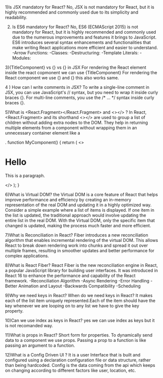 1)Is JSX mandatory for React?
No, JSX is not mandatory for React, but it is highly recommended and commonly used due to its simplicity and readability.

2) Is ES6 mandatory for React?
No, ES6 (ECMAScript 2015) is not mandatory for React, but it is highly recommended and commonly used due to the numerous improvements and features it brings to JavaScript. ES6 introduces several syntax enhancements and functionalities that make writing React applications more efficient and easier to understand. 
-Arrow Functions:
-Classes:
-Destructuring:
-Template Literals:
-Modules:

3){TitleComponent} vs {<TitleComponent/>} vs {<TitleComponent></TitleComponent>} in JSX
For rendering the React element inside the react copmonent  we can use {TitleComponent}
For rendering the React component we use {<TitleComponent/>} and {<TitleComponent></TitleComponent>} this also works same.

4 ) How can I write comments in JSX?
To write a single-line comment in JSX, you can use JavaScript's // syntax, but you need to wrap it inside curly braces {}.
For multi-line comments, you use the /* ... */ syntax inside curly braces {}.

5)What is <React.Fragment></React.Fragment> and <></> ?
In React, <React.Fragment> and its shorthand <></> are used to group a list of children without adding extra nodes to the DOM. They help in returning multiple elements from a component without wrapping them in an unnecessary container element like a <div>.
function MyComponent() {
  return (
    <>
      <h1>Hello</h1>
      <p>This is a paragraph.</p>
    </>
  );
}

6)What is Virtual DOM?
the Virtual DOM is a core feature of React that helps improve performance and efficiency by creating an in-memory representation of the real DOM and updating it in a highly optimized way.
Consider a simple example where a list of items is displayed. If one item in the list is updated, the traditional approach would involve updating the entire list in the real DOM. With the Virtual DOM, only the specific item that changed is updated, making the process much faster and more efficient.

7)What is Reconciliation in React?
Fiber introduces a new reconciliation algorithm that enables incremental rendering of the virtual DOM. This allows React to break down rendering work into chunks and spread it out over multiple frames, resulting in smoother updates and better performance for complex applications.


8)What is React Fiber?
React Fiber is the new reconciliation engine in React, a popular JavaScript library for building user interfaces. It was introduced in React 16 to enhance the performance and capability of the React framework.
-Reconciliation Algorithm
-Async Rendering
-Error Handling
-Better Animation and Layout
-Backwards Compatibility
-Scheduling

9)Why we need keys in React? When do we need keys in React?
It makes each of the list item uniquely represented.Each of the item should have the key whenever we are looping on to any list we have to give the key property. 

10)Can we use index as keys in React?
yes we can use index as keys but it is not recomanded way.

11)What is props in React? 
Short form for properties. To dynamically send data to a component we use props. Passing a prop to a function is like
passing an argument to a function.

12)What is a Config Driven UI ?
It is a user Interface that is built and configured using a declaration configuration file or data structure, rather than
being hardcoded.
Config is the data coming from the api which keeps on changing according to different factors like user, location, etc. 
